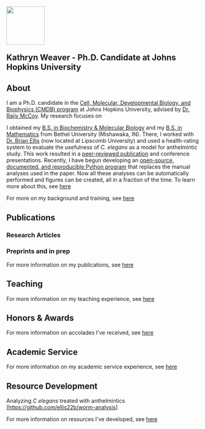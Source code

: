 ## <p align="left"><img src="/images/kw.jpeg" height="100" width="100"></p> Kathryn Weaver - Ph.D. Candidate at Johns Hopkins University



## About

I am a Ph.D. candidate in the [Cell, Molecular, Developmental Biology, and Biophysics (CMDB) program](https://cmdb.jhu.edu/) at Johns Hopkins University, advised by [Dr. Rajiv McCoy](https://mccoy-lab.org/). My research focuses on  

I obtained my [B.S. in Biochemistry & Molecular Biology](https://www.betheluniversity.edu/academics/degrees/biology-chemistry) and my [B.S. in Mathematics](https://www.betheluniversity.edu/academics/degrees/math-engineering-sciences) from Bethel University (Mishawaka, IN). There, I worked with [Dr. Brian Ellis](https://www.lipscomb.edu/directory/ellis-brian) (now located at Lipscomb University) and used a health-rating system to evaluate the usefulness of *C. elegans* as a model for anthelmintic study. This work resulted in a [peer-reviewed publication](https://journals.plos.org/plosone/article?id=10.1371/journal.pone.0179376#ack) and conference presentations. Recently, I have begun developing an [open-source, documented, and reproducible Python program](https://github.com/ellis22b/worm-analysis) that replaces the manual analyses used in the paper. Now all these analyses can be automatically performed and figures can be created, all in a fraction of the time. To learn more about this, see [here](/resourcedev/index.html#worm-analysis)

For more on my background and training, see [here](/about/index.html)

## Publications

### Research Articles

### Preprints and in prep

For more information on my publications, see [here](/publications/index.html)

## Teaching

For more information on my teaching experience, see [here](/teaching/index.html)

## Honors & Awards

For more information on accolades I've received, see [here](/honors/index.html)

## Academic Service

For more information on my academic service experience, see [here](/service/index.html)

## Resource Development

Analyzing *C elegans* treated with anthelmintics [https://github.com/ellis22b/worm-analysis]

For more information on resources I've developed, see [here](/resourcedev/index.html)
